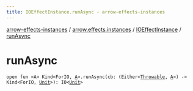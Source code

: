 ```yaml
---
title: IOEffectInstance.runAsync - arrow-effects-instances
---
```


[arrow-effects-instances](../../index.html) / [arrow.effects.instances](../index.html) / [IOEffectInstance](index.html) / [runAsync](./run-async.html)

# runAsync

`open fun <A> Kind<ForIO, `[`A`](run-async.html#A)`>.runAsync(cb: (Either<`[`Throwable`](https://kotlinlang.org/api/latest/jvm/stdlib/kotlin/-throwable/index.html)`, `[`A`](run-async.html#A)`>) -> Kind<ForIO, `[`Unit`](https://kotlinlang.org/api/latest/jvm/stdlib/kotlin/-unit/index.html)`>): IO<`[`Unit`](https://kotlinlang.org/api/latest/jvm/stdlib/kotlin/-unit/index.html)`>`